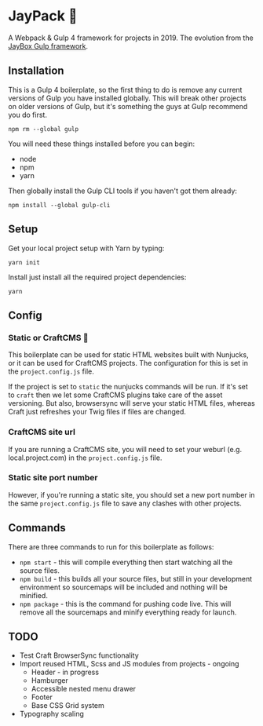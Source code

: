 # JayPack 🍾

A Webpack & Gulp 4 framework for projects in 2019. The evolution from the [JayBox Gulp framework](https://github.com/JayBox325/jaybox).


## Installation 

This is a Gulp 4 boilerplate, so the first thing to do is remove any current versions of Gulp you have installed globally. This will break other projects on older versions of Gulp, but it's something the guys at Gulp recommend you do first.

```
npm rm --global gulp
```

You will need these things installed before you can begin:

* node
* npm
* yarn

Then globally install the Gulp CLI tools if you haven't got them already:

```
npm install --global gulp-cli
```

## Setup

Get your local project setup with Yarn by typing:

```
yarn init
```

Install just install all the required project dependencies:

```
yarn
```

## Config

### Static or CraftCMS 🧐

This boilerplate can be used for static HTML websites built with Nunjucks, or it can be used for CraftCMS projects. The configuration for this is set in the `project.config.js` file.

If the project is set to `static` the nunjucks commands will be run. If it's set to `craft` then we let some CraftCMS plugins take care of the asset versioning. But also, browsersync will serve your static HTML files, whereas Craft just refreshes your Twig files if files are changed.

### CraftCMS site url

If you are running a CraftCMS site, you will need to set your weburl (e.g. local.project.com) in the `project.config.js` file.

### Static site port number

However, if you're running a static site, you should set a new port number in the same `project.config.js` file to save any clashes with other projects.

## Commands

There are three commands to run for this boilerplate as follows:

* `npm start` - this will compile everything then start watching all the source files.
* `npm build` - this builds all your source files, but still in your development environment so sourcemaps will be included and nothing will be minified.
* `npm package` - this is the command for pushing code live. This will remove all the sourcemaps and minify everything ready for launch.

## TODO

* Test Craft BrowserSync functionality
* Import reused HTML, Scss and JS modules from projects - ongoing
    * Header - in progress
    * Hamburger
    * Accessible nested menu drawer
    * Footer
    * Base CSS Grid system
* Typography scaling